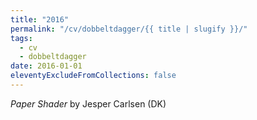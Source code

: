```yaml
---
title: "2016"
permalink: "/cv/dobbeltdagger/{{ title | slugify }}/"
tags:
  - cv
  - dobbeltdagger
date: 2016-01-01
eleventyExcludeFromCollections: false
---
```


<em>Paper Shader</em> by Jesper Carlsen (DK)
